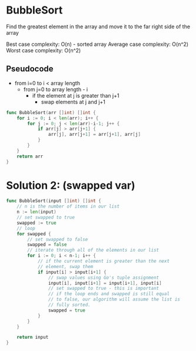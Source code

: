# BubbleSort

Find the greatest element in the array and move it to the far right side of the array

Best case complexity: O(n) - sorted array
Average case complexity: O(n^2)
Worst case complexity: O(n^2)

## Pseudocode

* from i=0 to i < array length
	* from j=0 to array length - i
		* if the element at j is greater than j+1
			* swap elements at j and j+1

```go
func BubbleSort(arr []int) []int {
	for i := 0; i < len(arr); i++ {
		for j := 0; j < len(arr)-i-1; j++ {
			if arr[j] > arr[j+1] {
				arr[j], arr[j+1] = arr[j+1], arr[j]
			}
		}
	}
	return arr
}
```

# Solution 2: (swapped var)

```go
func BubbleSort(input []int) []int {
	// n is the number of items in our list
	n := len(input)
	// set swapped to true
	swapped := true
	// loop
	for swapped {
		// set swapped to false
		swapped = false
		// iterate through all of the elements in our list
		for i := 0; i < n-1; i++ {
			// if the current element is greater than the next
			// element, swap them
			if input[i] > input[i+1] {
				// swap values using Go's tuple assignment
				input[i], input[i+1] = input[i+1], input[i]
				// set swapped to true - this is important
				// if the loop ends and swapped is still equal
				// to false, our algorithm will assume the list is
				// fully sorted.
				swapped = true
			}
		}
	}

	return input
}
```